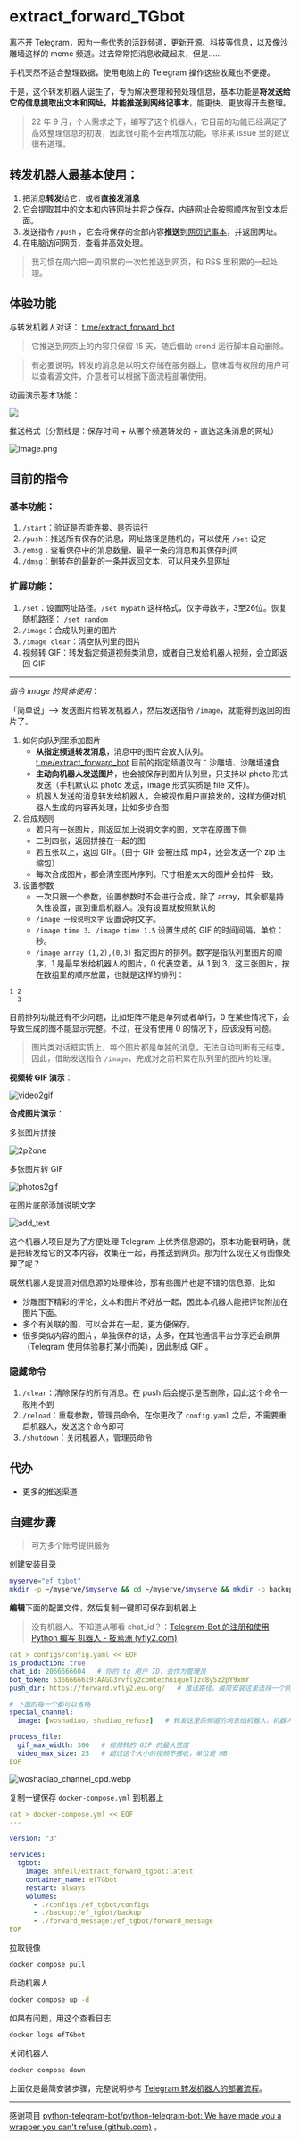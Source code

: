 
# extract_forward_TGbot

离不开 Telegram，因为一些优秀的活跃频道，更新开源、科技等信息，以及像沙雕墙这样的 meme 频道。过去常常把消息收藏起来，但是……

手机天然不适合整理数据，使用电脑上的 Telegram 操作这些收藏也不便捷。

于是，这个转发机器人诞生了，专为解决整理和预处理信息，基本功能是**将发送给它的信息提取出文本和网址，并能推送到网络记事本**，能更快、更放得开去整理。

> 22 年 9 月，个人需求之下，编写了这个机器人，它目前的功能已经满足了高效整理信息的初衷，因此很可能不会再增加功能，除非某 issue 里的建议很有道理。


## 转发机器人最基本使用：

1. 把消息**转发**给它，或者**直接发消息**
2. 它会提取其中的文本和内链网址并将之保存，内链网址会按照顺序放到文本后面。
3. 发送指令 `/push` ，它会将保存的全部内容**推送**到[网页记事本](https://github.com/pereorga/minimalist-web-notepad)，并返回网址。
4. 在电脑访问网页，查看并高效处理。

> 我习惯在周六把一周积累的一次性推送到网页，和 RSS 里积累的一起处理。

## 体验功能

与转发机器人对话： [t.me/extract_forward_bot](https://t.me/extract_forward_bot)

> 它推送到网页上的内容只保留 15 天，随后借助 crond 运行脚本自动删除。

> 有必要说明，转发的消息是以明文存储在服务器上，意味着有权限的用户可以查看源文件，介意者可以根据下面流程部署使用。


动画演示基本功能：

![](https://ib.ahfei.blog:443/imagesbed/efbot-presentation-23-08-48.webp)

推送格式（分割线是：保存时间 + 从哪个频道转发的 + 直达这条消息的网址）

![image.png](https://ib.ahfei.blog:443/imagesbed/202308052353807-23-08-05.png)


## 目前的指令

### 基本功能：
1. `/start`：验证是否能连接、是否运行
2. `/push`：推送所有保存的消息，网址路径是随机的，可以使用 `/set` 设定
3. `/emsg`：查看保存中的消息数量、最早一条的消息和其保存时间
4. `/dmsg`：删转存的最新的一条并返回文本，可以用来外显网址


### 扩展功能：
1. `/set`：设置网址路径。`/set mypath` 这样格式，仅字母数字，3至26位。恢复随机路径： `/set random`
2. `/image`：合成队列里的图片
3. `/image clear`：清空队列里的图片
4. 视频转 GIF：转发指定频道视频类消息，或者自己发给机器人视频，会立即返回 GIF


---

*指令 image 的具体使用*：

「简单说」--> 发送图片给转发机器人，然后发送指令 `/image`，就能得到返回的图片了。

1. 如何向队列里添加图片
    - **从指定频道转发消息**，消息中的图片会放入队列。[t.me/extract_forward_bot](https://t.me/extract_forward_bot) 目前的指定频道仅有：沙雕墙、沙雕墙速食
    - **主动向机器人发送图片**，也会被保存到图片队列里，只支持以 photo 形式发送（手机默认以 photo 发送，image 形式实质是 file 文件）。
    - 机器人发送的消息转发给机器人，会被视作用户直接发的，这样方便对机器人生成的内容再处理，比如多步合图
2. 合成规则
    - 若只有一张图片，则返回加上说明文字的图，文字在原图下侧
    - 二到四张，返回拼接在一起的图
    - 若五张以上，返回 GIF。（由于 GIF 会被压成 mp4，还会发送一个 zip 压缩包）
    - 每次合成图片，都会清空图片序列。尺寸相差太大的图片会拉伸一致。 
3. 设置参数
    - 一次只跟一个参数，设置参数时不会进行合成，除了 array，其余都是持久性设置，直到重启机器人。没有设置就按照默认的
    - `/image 一段说明文字` 设置说明文字。
    - `/image time 3`、`/image time 1.5` 设置生成的 GIF 的时间间隔，单位：秒。
    - `/image array (1,2),(0,3)` 指定图片的排列。数字是指队列里图片的顺序，1 是最早发给机器人的图片，0 代表空着。从 1 到 3，这三张图片，按在数组里的顺序放置，也就是这样的排列：

```
1 2
  3
```

目前排列功能还有不少问题，比如矩阵不能是单列或者单行，0 在某些情况下，会导致生成的图不能显示完整。不过，在没有使用 0 的情况下，应该没有问题。

> 图片类对话框实质上，每个图片都是单独的消息，无法自动判断有无结束。因此，借助发送指令 `/image`，完成对之前积累在队列里的图片的处理。


**视频转 GIF 演示**：

![video2gif](https://ib.ahfei.blog:443/imagesbed/video2gif-24-01-27.webp)

**合成图片演示**：

多张图片拼接

![2p2one](https://ib.ahfei.blog:443/imagesbed/2p2one-24-01-12.webp)

多张图片转 GIF

![photos2gif](https://ib.ahfei.blog:443/imagesbed/photos2gif-24-01-35.webp)

在图片底部添加说明文字

![add_text](https://ib.ahfei.blog:443/imagesbed/add_text-24-01-50.webp)




这个机器人项目是为了方便处理 Telegram 上优秀信息源的，原本功能很明确，就是把转发给它的文本内容，收集在一起，再推送到网页。那为什么现在又有图像处理了呢？

既然机器人是提高对信息源的处理体验，那有些图片也是不错的信息源，比如
- 沙雕图下精彩的评论，文本和图片不好放一起，因此本机器人能把评论附加在图片下面。
- 多个有关联的图，可以合并在一起，更方便保存。
- 很多类似内容的图片，单独保存的话，太多，在其他通信平台分享还会刷屏（Telegram 使用体验暴打某小而美），因此制成 GIF 。


### 隐藏命令

1. `/clear`：清除保存的所有消息。在 push 后会提示是否删除，因此这个命令一般用不到
2. `/reload`：重载参数，管理员命令。在你更改了 `config.yaml` 之后，不需要重启机器人，发送这个命令即可
2. `/shutdown`：关闭机器人，管理员命令


## 代办
- 更多的推送渠道



## 自建步骤

> 可为多个账号提供服务

创建安装目录

```sh
myserve="ef_tgbot"
mkdir -p ~/myserve/$myserve && cd ~/myserve/$myserve && mkdir -p backup forward_message configs
```

**编辑**下面的配置文件，然后复制一键即可保存到机器上

> 没有机器人、不知道从哪看 chat_id？：[Telegram-Bot 的注册和使用 Python 编写 机器人 - 技焉洲 (vfly2.com)](https://technique.vfly2.com/2023/08/register-telegram-bot-and-build-a-bot-using-python/)


```yaml
cat > configs/config.yaml << EOF
is_production: true
chat_id: 2066666604   # 你的 tg 用户 ID，会作为管理员
bot_token: 5366666619:AAGG3rvfly2comtechniqueTIzc8y5z2pY9xmY
push_dir: https://forward.vfly2.eu.org/   # 推送路径，最简安装这里选择一个网络记事本的网址，这里使用我搭建的

# 下面的每一个都可以省略
special_channel: 
  image: [woshadiao, shadiao_refuse]   # 转发这里的频道的消息给机器人，机器人会接收视频和图片

process_file:
  gif_max_width: 300   # 视频转的 GIF 的最大宽度
  video_max_size: 25   # 超过这个大小的视频不接收，单位是 MB
EOF
```

![woshadiao_channel_cpd.webp](https://ib.ahfei.blog:443/imagesbed/woshadiao_channel_cpd-24-01-29.webp)

复制一键保存 `docker-compose.yml` 到机器上

```yml
cat > docker-compose.yml << EOF
---

version: "3"

services:
  tgbot:
    image: ahfeil/extract_forward_tgbot:latest
    container_name: efTGbot
    restart: always
    volumes:
      - ./configs:/ef_tgbot/configs
      - ./backup:/ef_tgbot/backup
      - ./forward_message:/ef_tgbot/forward_message
EOF
```

拉取镜像

```sh
docker compose pull
```

启动机器人

```sh
docker compose up -d
```

如果有问题，用这个查看日志

```sh
docker logs efTGbot
```

关闭机器人

```sh
docker compose down
```



上面仅是最简安装步骤，完整说明参考 [Telegram 转发机器人的部署流程](https://technique.vfly2.com/2023/08/deployment-process-extract_forward_tgbot/)。


---


感谢项目 [python-telegram-bot/python-telegram-bot: We have made you a wrapper you can't refuse (github.com)](https://github.com/python-telegram-bot/python-telegram-bot) 。
